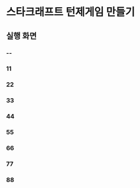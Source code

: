 # 스타크래프트 턴제게임 만들기


## 실행 화면

### --

### 11

### 22

### 33

### 44

### 55

### 66

### 77

### 88
